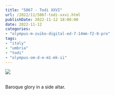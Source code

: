 ```yaml
---
title: "5867 - Todi XXVI"
url: /2022/11/5867-todi-xxvi.html
publishDate: 2022-11-12 18:00:00
date: 2022-11-12
categories:
- "olympus-m-zuiko-digital-ed-7-14mm-f2-8-pro"
tags:
- "italy"
- "umbria"
- "todi"
- "olympus-om-d-e-m1-mk-ii"
---
```

<div class="container">
<div class="center"><a target="_blank" href="https://d25zfm9zpd7gm5.cloudfront.net/1200x1200/2019/20190907_130925_lr.jpg"><img class="webfeedsFeaturedVisual" src="https://d25zfm9zpd7gm5.cloudfront.net/0600x0600/2019/20190907_130925_lr.jpg" /></a></div>
</div>
<br />

Baroque glory in a side altar.
